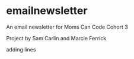 # emailnewsletter
An email newsletter for Moms Can Code Cohort 3

Project by Sam Carlin and Marcie Ferrick

adding lines
